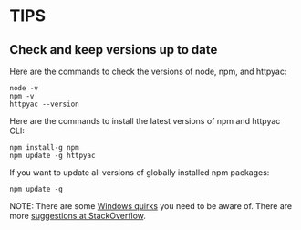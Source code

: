 # TIPS

## Check and keep versions up to date

Here are the commands to check the versions of node, npm, and httpyac:

```console
node -v
npm -v
httpyac --version
```

Here are the commands to install the latest versions of npm and httpyac CLI:

```console
npm install-g npm
npm update -g httpyac
```

If you want to update all versions of globally installed npm packages:

```console
npm update -g
```

NOTE: There are some [Windows quirks](https://docs.npmjs.com/try-the-latest-stable-version-of-npm#upgrading-on-windows) you need to be aware of. There are more [suggestions at StackOverflow](https://stackoverflow.com/questions/18412129/how-can-i-update-npm-on-windows/31520672).
